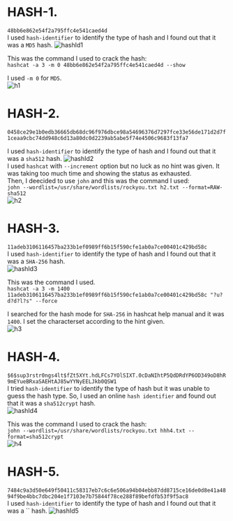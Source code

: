 # HASH-1.   
`48bb6e862e54f2a795ffc4e541caed4d`   
I used `hash-identifier` to identify the type of hash and I found out that it was a `MD5` hash.
![hashId1](https://github.com/anasAnonymous/Digital-Forensics/assets/123714177/2c1f3a33-463e-4e99-81d4-55bfef0ec8c7)     

This was the command I used to crack the hash:     
`hashcat -a 3 -m 0 48bb6e862e54f2a795ffc4e541caed4d --show`    

I used `-m 0` for `MD5`.    
![h1](https://github.com/anasAnonymous/Digital-Forensics/assets/123714177/599b24db-0eec-4aa4-928d-8f2e40492347)


# HASH-2.    
`0458ce29e1b0edb36665db68dc96f976dbce98a54696376d7297fce33e56de171d2d7f1ceaa9cbc74dd948c6d13a80dc0d2239ab5abe5f74e4506c9683f13fa7`  
 
I used `hash-identifier` to identify the type of hash and I found out that it was a `sha512` hash.
![hashId2](https://github.com/anasAnonymous/Digital-Forensics/assets/123714177/aff7fc9e-283b-4ca1-8396-b9fea016b875)     
I used `hashcat` with  `--increment` option but no luck as no hint was given. It was taking too much time and showing the status as exhausted.        
Then, I deecided to use `john` and this was the command I used:    
`john --wordlist=/usr/share/wordlists/rockyou.txt h2.txt --format=RAW-sha512`    
![h2](https://github.com/anasAnonymous/Digital-Forensics/assets/123714177/2e8ca695-1f72-4b15-a8fa-ddfc7e9bb46e)     
 



# HASH-3.    
`11adeb3106116457ba233b1ef0989ff6b15f590cfe1ab0a7ce00401c429bd58c`     
I used `hash-identifier` to identify the type of hash and I found out that it was a `SHA-256` hash.    
![hashId3](https://github.com/anasAnonymous/Digital-Forensics/assets/123714177/f4b7210b-f21a-4d40-ae83-006d3cefc92e)     

This was the command I used.    
`hashcat -a 3 -m 1400 11adeb3106116457ba233b1ef0989ff6b15f590cfe1ab0a7ce00401c429bd58c "?u?d?d?l?s" --force`

I searched for the hash mode for `SHA-256` in hashcat help manual and it was `1400`. I set the characterset according to the hint given.     
![h3](https://github.com/anasAnonymous/Digital-Forensics/assets/123714177/5a927c2d-b125-4d91-8585-8070c16b3fc2)




# HASH-4.     
`$6$sup3rstr0ngs4lt$fZt5XYt.hdLFCs7YOlSIXT.0cDaNIhtP5QdDRdYP6OD349oD8hR9mEYueBRxaSAEHtAJ85wYYNyEELJkb0QSW1`    
I tried `hash-identifier` to identify the type of hash but it was unable to guess the hash type. So, I used an online `hash identifier` and found out that it was a `sha512crypt` hash.    
![hashId4](https://github.com/anasAnonymous/Digital-Forensics/assets/123714177/5e60ffc1-377b-4a88-a93a-45ad93e02935)    

This was the command I used to crack the hash:   
`john --wordlist=/usr/share/wordlists/rockyou.txt hhh4.txt --format=sha512crypt`     
![h4](https://github.com/anasAnonymous/Digital-Forensics/assets/123714177/0d6b6d5f-15ae-4b18-83c1-e84083f59d23)



# HASH-5.     
`7484c9a3d50e649f50411c58317eb7c6c6e506a94b04ebb87dd8715ce16de0d8e41a4894f9be4bbc7dbc204e1f7103e7b75844f78ce288f89befdfb53f9f5ac8`    
I used `hash-identifier` to identify the type of hash and I found out that it was a `` hash.
![hashId5](https://github.com/anasAnonymous/Digital-Forensics/assets/123714177/8cb27878-2c0b-448f-b6de-dbb4596864b4)

  
